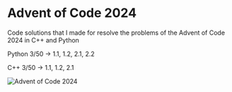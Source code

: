 # Advent of Code 2024
Code solutions that I made for resolve the problems of the Advent of Code 2024 in C++ and Python

Python 3/50 -> 1.1, 1.2, 2.1, 2.2

C++ 3/50 -> 1.1, 1.2, 2.1

![Advent of Code 2024](https://github.com/user-attachments/assets/8d1b3bda-fada-41b0-9a41-01aa4cb715b7)
